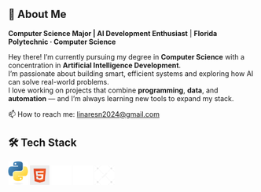 ## 👋 About Me

**Computer Science Major | AI Development Enthusiast** | **Florida Polytechnic · Computer Science**

Hey there! I’m currently pursuing my degree in **Computer Science** with a concentration in **Artificial Intelligence Development**.  
I’m passionate about building smart, efficient systems and exploring how AI can solve real-world problems.  
I love working on projects that combine **programming**, **data**, and **automation** — and I’m always learning new tools to expand my stack.

📫 How to reach me: linaresn2024@gmail.com

## 🛠️ Tech Stack

<p>
  <img src="./assets/python-logo-only.svg" width="40"/>
  <img src="./assets/mark-only-icon.png" width="40"/>
  <img src="./assets/Git-Icon-White.png" width="40"/>
  <img src="./assets/c-plus-plus-logo.png" width="40"/>
  <img src="./assets/sql.png" width="40"/>
</p>




<!---
NatashaL2191/NatashaL2191 is a ✨ special ✨ repository because its `README.md` (this file) appears on your GitHub profile.
You can click the Preview link to take a look at your changes.
--->
